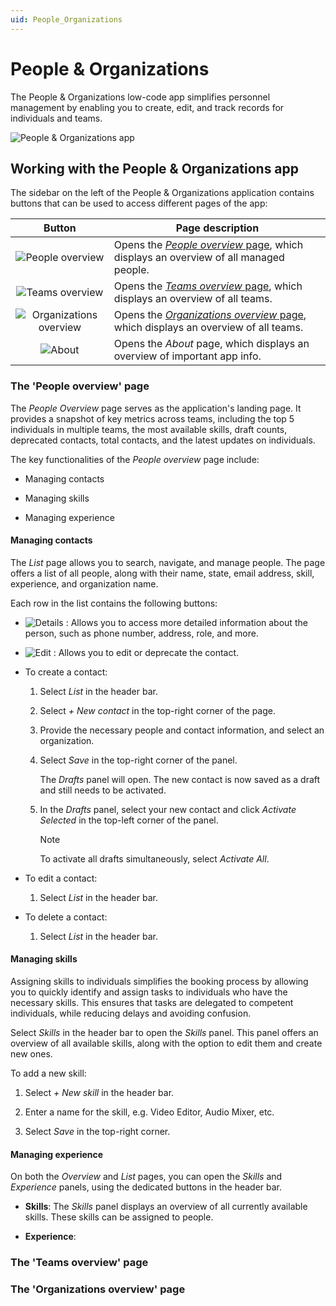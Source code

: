 ```yaml
---
uid: People_Organizations
---
```


# People & Organizations

The People & Organizations low-code app simplifies personnel management by enabling you to create, edit, and track records for individuals and teams.

![People & Organizations app](~/user-guide/images/People_Organizations.gif)

## Working with the People & Organizations app

The sidebar on the left of the People & Organizations application contains buttons that can be used to access different pages of the app:

| Button | Page description |
|:--:|--|
| ![People overview](~/user-guide/images/PO_People_Overview.png) | Opens the [*People overview* page](#the-people-overview-page), which displays an overview of all managed people. |
| ![Teams overview](~/user-guide/images/PO_Teams_Overview.png) | Opens the [*Teams overview* page](#the-teams-overview-page), which displays an overview of all teams. |
| ![Organizations overview](~/user-guide/images/PO_Organizations_Overview.png) | Opens the [*Organizations overview* page](#the-organizations-overview-page), which displays an overview of all teams. |
| ![About](~/user-guide/images/PO_About.png) | Opens the *About* page, which displays an overview of important app info. |

### The 'People overview' page

The *People Overview* page serves as the application's landing page. It provides a snapshot of key metrics across teams, including the top 5 individuals in multiple teams, the most available skills, draft counts, deprecated contacts, total contacts, and the latest updates on individuals.

The key functionalities of the *People overview* page include:

- Managing contacts

- Managing skills

- Managing experience

#### Managing contacts

The *List* page allows you to search, navigate, and manage people. The page offers a list of all people, along with their name, state, email address, skill, experience, and organization name.

Each row in the list contains the following buttons:

- ![Details](~/user-guide/images/PO_Details.png) : Allows you to access more detailed information about the person, such as phone number, address, role, and more.

- ![Edit](~/user-guide/images/PO_Edit.png) : Allows you to edit or deprecate the contact.

- To create a contact:

  1. Select *List* in the header bar.

  1. Select *+ New contact* in the top-right corner of the page.

  1. Provide the necessary people and contact information, and select an organization.

  1. Select *Save* in the top-right corner of the panel.

     The *Drafts* panel will open. The new contact is now saved as a draft and still needs to be activated.

  1. In the *Drafts* panel, select your new contact and click *Activate Selected* in the top-left corner of the panel.

     > [!NOTE]
     > To activate all drafts simultaneously, select *Activate All*.

- To edit a contact:

  1. Select *List* in the header bar.

- To delete a contact:

  1. Select *List* in the header bar.

#### Managing skills

Assigning skills to individuals simplifies the booking process by allowing you to quickly identify and assign tasks to individuals who have the necessary skills. This ensures that tasks are delegated to competent individuals, while reducing delays and avoiding confusion.

Select *Skills* in the header bar to open the *Skills* panel. This panel offers an overview of all available skills, along with the option to edit them and create new ones.

To add a new skill:

1. Select *+ New skill* in the header bar.

1. Enter a name for the skill, e.g. Video Editor, Audio Mixer, etc.

1. Select *Save* in the top-right corner.

#### Managing experience




On both the *Overview* and *List* pages, you can open the *Skills* and *Experience* panels, using the dedicated buttons in the header bar.

- **Skills**: The *Skills* panel displays an overview of all currently available skills. These skills can be assigned to people.

- **Experience**:

### The 'Teams overview' page

### The 'Organizations overview' page
